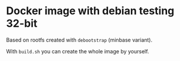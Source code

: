 Docker image with debian testing 32-bit
=======================================

Based on rootfs created with `debootstrap` (minbase variant). 

With `build.sh` you can create the whole image by yourself.
